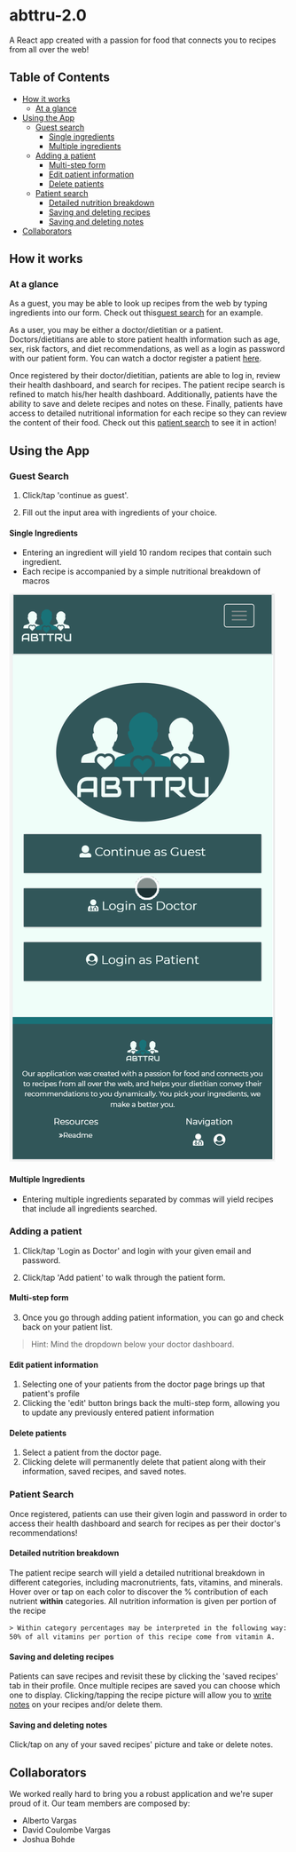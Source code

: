 # abttru-2.0

A React app created with a passion for food that connects you to recipes from all over the web!

## Table of Contents

* [How it works](#how-it-works)
  * [At a glance](#at-a-glance)
* [Using the App](#using-the-app)
  * [Guest search](#guest-search)
    * [Single ingredients](#single-ingredient)
    * [Multiple ingredients](#multiple-ingredients)
  * [Adding a patient](#adding-a-patient)
    * [Multi-step form](#multi-step-form)
    * [Edit patient information](#edit-patient-information)
    * [Delete patients](#delete-patients)
  * [Patient search](#patient-search)
    * [Detailed nutrition breakdown](#detailed-nutrition-breakdown)
    * [Saving and deleting recipes ](#saving-and-deleting-recipes)
    * [Saving and deleting notes](#saving-and-deleting-notes)
* [Collaborators](#collaborators)
  

## How it works

### At a glance

As a guest, you may be able to look up recipes from the web by typing ingredients into our form. Check out this[guest search](#guest-search) for an example.

As a user, you may be either a doctor/dietitian or a patient. Doctors/dietitians are able to store patient health information such as age, sex, risk factors, and diet recommendations, as well as a login as password with our patient form. You can watch a doctor register a patient [here](#adding-a-patient).

Once registered by their doctor/dietitian, patients are able to log in, review their health dashboard, and search for recipes. The patient recipe search is refined to match his/her health dashboard. Additionally, patients have the ability to save and delete recipes and notes on these. Finally, patients have access to detailed nutritional information for each recipe so they can review the content of their food. Check out this [patient search](#patient-search) to see it in action! 

## Using the App

### Guest Search

1. Click/tap 'continue as guest'.
   
2. Fill out the input area with ingredients of your choice.
   
#### Single Ingredients

* Entering an ingredient will yield 10 random recipes that contain such ingredient.
* Each recipe is accompanied by a simple nutritional breakdown of macros

<!-- place gif of single guest search here -->
![guest search](gifs/guest-search.gif)

#### Multiple Ingredients

* Entering multiple ingredients separated by commas will yield recipes that include all ingredients searched.

  <!-- place gif of multiple ingredient guest search here  -->

### Adding a patient

1. Click/tap 'Login as Doctor' and login with your given email and password.
   
2. Click/tap 'Add patient' to walk through the patient form.

#### Multi-step form

<!-- place gif of doctor going through form -->

3. Once you go through adding patient information, you can go and check back on your patient list.
 > Hint: Mind the dropdown below your doctor dashboard.

#### Edit patient information

1. Selecting one of your patients from the doctor page brings up that patient's profile
2. Clicking the 'edit' button brings back the multi-step form, allowing you to update any previously entered patient information

<!-- place gif of doctor editing patient info -->

#### Delete patients

1. Select a patient from the doctor page.
2. Clicking delete will permanently delete that patient along with their information, saved recipes, and saved notes.

<!-- place gif of doctor deleting patient -->

### Patient Search

Once registered, patients can use their given login and password in order to access their health dashboard and search for recipes as per their doctor's recommendations! 

#### Detailed nutrition breakdown

The patient recipe search will yield a detailed nutritional breakdown in different categories, including macronutrients, fats, vitamins, and minerals. Hover over or tap on each color to discover the % contribution of each nutrient **within** categories. All nutrition information is given per portion of the recipe
    
    > Within category percentages may be interpreted in the following way: 50% of all vitamins per portion of this recipe come from vitamin A.

 <!-- place gif going over each subplot  -->

#### Saving and deleting recipes

Patients can save recipes and revisit these by clicking the 'saved recipes' tab in their profile. Once multiple recipes are saved you can choose which one to display. Clicking/tapping the recipe picture will allow you to [write notes](#saving-and-deleting-notes) on your recipes and/or delete them.

<!-- place gif going over saving and deleting recipes -->

#### Saving and deleting notes
Click/tap on any of your saved recipes' picture and take or delete notes.

<!-- place gif going over saving and deleting notes -->

## Collaborators

We worked really hard to bring you a robust application and we're super proud of it. Our team members are composed by:

* Alberto Vargas
* David Coulombe Vargas
* Joshua Bohde